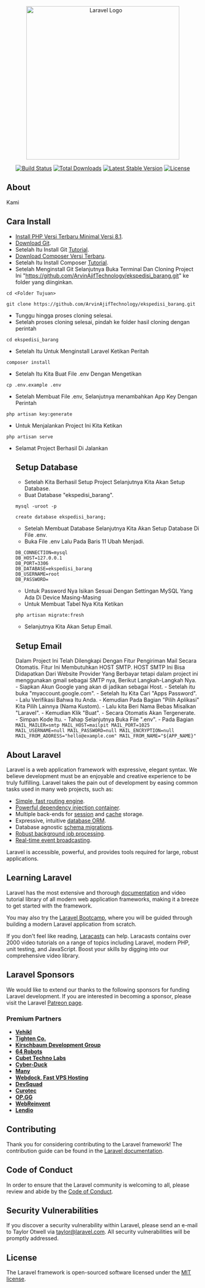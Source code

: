 <p align="center"><a href="https://laravel.com" target="_blank"><img src="https://raw.githubusercontent.com/laravel/art/master/logo-lockup/5%20SVG/2%20CMYK/1%20Full%20Color/laravel-logolockup-cmyk-red.svg" width="400" alt="Laravel Logo"></a></p>

<p align="center">
<a href="https://github.com/laravel/framework/actions"><img src="https://github.com/laravel/framework/workflows/tests/badge.svg" alt="Build Status"></a>
<a href="https://packagist.org/packages/laravel/framework"><img src="https://img.shields.io/packagist/dt/laravel/framework" alt="Total Downloads"></a>
<a href="https://packagist.org/packages/laravel/framework"><img src="https://img.shields.io/packagist/v/laravel/framework" alt="Latest Stable Version"></a>
<a href="https://packagist.org/packages/laravel/framework"><img src="https://img.shields.io/packagist/l/laravel/framework" alt="License"></a>
</p>


## About
Kami

## Cara Install

- [Install PHP Versi Terbaru Minimal Versi 8.1](https://www.php.net/downloads.php).
- [Download Git](https://git-scm.com/downloads).
- Setelah Itu Install Git [Tutorial](https://youtu.be/e-6OkXRqWaE).
- [Download Composer Versi Terbaru](https://getcomposer.org).
- Setelah Itu Install Composer [Tutorial](https://youtu.be/hehfb2oz8xI).
- Setelah Menginstall Git Selanjutnya Buka Terminal Dan Cloning Project Ini "https://github.com/ArvinAjifTechnology/ekspedisi_barang.git" ke folder yang diinginkan.
```
cd <Folder Tujuan>
```

```
git clone https://github.com/ArvinAjifTechnology/ekspedisi_barang.git
```
- Tunggu hingga proses cloning selesai.
- Setelah proses cloning selesai, pindah ke folder hasil cloning dengan perintah

```
cd ekspedisi_barang
```
- Setelah Itu Untuk Menginstall Laravel Ketikan Peritah
```
composer install
```
- Setelah Itu Kita Buat File .env Dengan Mengetikan
```
cp .env.example .env
```
- Setelah Membuat File .env, Selanjutnya menambahkan App Key Dengan Perintah
```
php artisan key:generate
```
- Untuk Menjalankan Project Ini Kita Ketikan
```
php artisan serve
```
- Selamat Project Berhasil Di Jalankan
    ## Setup Database
    - Setelah Kita Berhasil Setup Project Selanjutnya Kita Akan Setup Database.
    - Buat Database "ekspedisi_barang".
    ```
    mysql -uroot -p
    ```
    ```
    create database ekspedisi_barang;
    ```
    - Setelah Membuat Database Selanjutnya Kita Akan Setup Database Di File .env.
    - Buka File .env Lalu Pada Baris 11 Ubah Menjadi.
    ```
    DB_CONNECTION=mysql
    DB_HOST=127.0.0.1
    DB_PORT=3306
    DB_DATABASE=ekspedisi_barang
    DB_USERNAME=root
    DB_PASSWORD=
    ```
    - Untuk Password Nya Isikan Sesuai Dengan Settingan MySQL Yang Ada Di Device Masing-Masing
    - Untuk Membuat Tabel Nya Kita Ketikan
    ```
    php artisan migrate:fresh
    ```
    - Selanjutnya Kita Akan Setup Email.
    ## Setup Email
    Dalam Project Ini Telah Dilengkapi Dengan Fitur Pengiriman Mail Secara Otomatis. Fitur Ini Membutuhkan HOST SMTP. HOST SMTP Ini Bisa Didapatkan Dari Website           Provider Yang Berbayar tetapi dalam project ini menggunakan gmail sebagai SMTP nya, Berikut Langkah-Langkah Nya.
        - Siapkan Akun Google yang akan di jadikan sebagai Host.
        - Setelah itu buka "myaccount.google.com".
        - Setelah Itu Kita Cari "Apps Password".
        - Lalu Verifikasi Bahwa Itu Anda.
        - Kemudian Pada Bagian "Pilih Aplikasi" Kita Pilih Lainnya (Nama Kustom).
        - Lalu kita Beri Nama Bebas Misalkan "Laravel".
        - Kemudian Klik "Buat".
        - Secara Otomatis Akan Tergenerate.
        - Simpan Kode Itu.
        - Tahap Selanjutnya Buka File ".env".
        - Pada Bagian
        ```
        MAIL_MAILER=smtp
        MAIL_HOST=mailpit
        MAIL_PORT=1025
        MAIL_USERNAME=null
        MAIL_PASSWORD=null
        MAIL_ENCRYPTION=null
        MAIL_FROM_ADDRESS="hello@example.com"
        MAIL_FROM_NAME="${APP_NAME}"
        ```


## About Laravel

Laravel is a web application framework with expressive, elegant syntax. We believe development must be an enjoyable and creative experience to be truly fulfilling. Laravel takes the pain out of development by easing common tasks used in many web projects, such as:

- [Simple, fast routing engine](https://laravel.com/docs/routing).
- [Powerful dependency injection container](https://laravel.com/docs/container).
- Multiple back-ends for [session](https://laravel.com/docs/session) and [cache](https://laravel.com/docs/cache) storage.
- Expressive, intuitive [database ORM](https://laravel.com/docs/eloquent).
- Database agnostic [schema migrations](https://laravel.com/docs/migrations).
- [Robust background job processing](https://laravel.com/docs/queues).
- [Real-time event broadcasting](https://laravel.com/docs/broadcasting).

Laravel is accessible, powerful, and provides tools required for large, robust applications.

## Learning Laravel

Laravel has the most extensive and thorough [documentation](https://laravel.com/docs) and video tutorial library of all modern web application frameworks, making it a breeze to get started with the framework.

You may also try the [Laravel Bootcamp](https://bootcamp.laravel.com), where you will be guided through building a modern Laravel application from scratch.

If you don't feel like reading, [Laracasts](https://laracasts.com) can help. Laracasts contains over 2000 video tutorials on a range of topics including Laravel, modern PHP, unit testing, and JavaScript. Boost your skills by digging into our comprehensive video library.

## Laravel Sponsors

We would like to extend our thanks to the following sponsors for funding Laravel development. If you are interested in becoming a sponsor, please visit the Laravel [Patreon page](https://patreon.com/taylorotwell).

### Premium Partners

- **[Vehikl](https://vehikl.com/)**
- **[Tighten Co.](https://tighten.co)**
- **[Kirschbaum Development Group](https://kirschbaumdevelopment.com)**
- **[64 Robots](https://64robots.com)**
- **[Cubet Techno Labs](https://cubettech.com)**
- **[Cyber-Duck](https://cyber-duck.co.uk)**
- **[Many](https://www.many.co.uk)**
- **[Webdock, Fast VPS Hosting](https://www.webdock.io/en)**
- **[DevSquad](https://devsquad.com)**
- **[Curotec](https://www.curotec.com/services/technologies/laravel/)**
- **[OP.GG](https://op.gg)**
- **[WebReinvent](https://webreinvent.com/?utm_source=laravel&utm_medium=github&utm_campaign=patreon-sponsors)**
- **[Lendio](https://lendio.com)**

## Contributing

Thank you for considering contributing to the Laravel framework! The contribution guide can be found in the [Laravel documentation](https://laravel.com/docs/contributions).

## Code of Conduct

In order to ensure that the Laravel community is welcoming to all, please review and abide by the [Code of Conduct](https://laravel.com/docs/contributions#code-of-conduct).

## Security Vulnerabilities

If you discover a security vulnerability within Laravel, please send an e-mail to Taylor Otwell via [taylor@laravel.com](mailto:taylor@laravel.com). All security vulnerabilities will be promptly addressed.

## License

The Laravel framework is open-sourced software licensed under the [MIT license](https://opensource.org/licenses/MIT).
